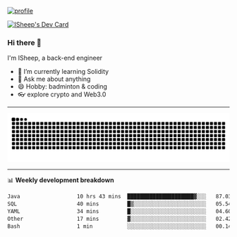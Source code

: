[![profile](https://user-images.githubusercontent.com/54968314/208005045-e4b42f3b-833d-4242-bfcc-e764865553a2.svg)](https://www.calligrapher.ai/)

<a href="https://app.daily.dev/linziyang1106"><img src="https://api.daily.dev/devcards/v2/i4Spwx5Skx5FpTqWcwoit.png?r=kgx&type=wide" width="652" alt="ISheep's Dev Card"/></a>

### Hi there 🐏

I'm ISheep, a back-end engineer

- 🔭 I’m currently learning Solidity
- 💬 Ask me about anything
- 😄 Hobby: badminton & coding
- 👓 explore crypto and Web3.0

-------

![](https://raw.githubusercontent.com/ISheepp/ISheepp/output/github-contribution-grid-snake.svg)

-------

📊 **Weekly development breakdown**
<!--START_SECTION:waka-->

```txt
Java                  10 hrs 43 mins  █████████████████████▓░░░   87.03 %
SQL                   40 mins         █▒░░░░░░░░░░░░░░░░░░░░░░░   05.54 %
YAML                  34 mins         █░░░░░░░░░░░░░░░░░░░░░░░░   04.60 %
Other                 17 mins         ▓░░░░░░░░░░░░░░░░░░░░░░░░   02.42 %
Bash                  1 min           ░░░░░░░░░░░░░░░░░░░░░░░░░   00.14 %
```

<!--END_SECTION:waka-->
